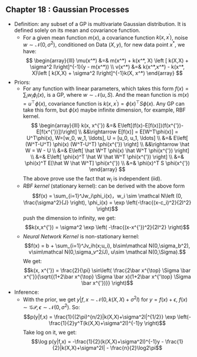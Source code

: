 ## Chapter 18 : Gaussian Processes
- Definition: any subset of a GP is multivariate Gaussian distribution. It is defined solely on its mean and covariance function.
  - For a given mean function $m(x)$, a covariance function $k(x,x^{'})$, noise $w \sim \mathcal N(0, \sigma^2)$, conditioned on Data $(X,y)$, for new data point $x^*$, we have:
    $$ 
    \begin{array}{lll}
    \mu(x^*) &=& m(x^*) + k(x^*, X) \left [ k(X,X) + \sigma^2 I\right]^{-1}(y - m(x^*)) \\
    v(x^*)   &=& k(x^*,x^*) - k(x^*, X)\left [ k(X,X) + \sigma^2 I\right]^{-1}k(X, x^*)
    \end{array}
    $$
- Priors:
  - For any function with linear parameters, which takes this form $f(x) = \sum_i w_i \phi_i(x)$, is a GP, where $w \sim \mathcal N(u, S)$. And the mean function is $m(x) = u^{\top}\phi(x)$, covariance function is $k(x, x^{'}) = \phi(x)^{\top}S\phi(x)$. Any GP can take this form, but $\phi(x)$ maybe infinite dimension, for example, RBF kernel.
    $$
    \begin{array}{lll}
    k(x, x^{'}) &=& E\left[(f(x)-E[f(x)])(f(x^{'})-E[f(x^{'})])\right] \\
                &&\rightarrow  E[f(x)] = E[W^T\phi(x)] = U^T\phi(x), W=[w_0, w_1, \ldots], U = [u_0, u_1, \ldots] \\
                &=& E\left[ (W^T-U^T) \phi(x) (W^T-U^T) \phi(x^{'}) \right] \\
                &&\rightarrow  \hat W = W - U \\
                &=& E\left[ \hat W^T \phi(x) \hat W^T \phi(x^{'}) \right] \\
                &=& E\left[ \phi(x)^T \hat W \hat W^T \phi(x^{'}) \right] \\
                &=& \phi(x)^T E[\hat W \hat W^T] \phi(x^{'}) \\
                &=& \phi(x)^T S \phi(x^{'})
    \end{array}
    $$
    The above prove use the fact that $w_i$ is independent (iid).
  - *RBF kernel* (stationary kernel): can be derived with the above form
    $$f(x) = \sum_{i=1}^Jw_i\phi_i(x)，w_i \sim \mathcal N\left (0, \frac{\sigma^2}{J} \right), \phi_i(x) = \exp \left(-\frac{(x-c_i)^2}{2l^2} \right)$$
    push the dimension to infinity, we get:
    $$k(x,x^{'}) = \sigma^2 \exp \left( -\frac{(x-x^{'})^2}{2l^2} \right)$$
  - *Neural Network Kernel* is non-stationary kernel:
    $$f(x) = b + \sum_{i=1}^Jv_ih(x;u_i), b\sim\mathcal N(0,\sigma_b^2), v\sim\mathcal N(0,\sigma_v^2/J), u\sim \mathcal N(0,\Sigma).$$
    We get:
    $$k(x, x^{'}) = \frac{2}{\pi} \sin\left( \frac{2\bar x^{\top} \Sigma \bar x^{'}}{\sqrt{(1+2\bar x^{\top} \Sigma \bar x)(1+2\bar x^{'\top} \Sigma \bar x^{'})}} \right)$$
- Inference:
  - With the prior, we get $y|f,x \sim \mathcal N \left(0, k(X,X)+\sigma^2I \right)$ for $y=f(x)+\epsilon$, $f(x) \sim \mathcal{GP}, \epsilon \sim \mathcal N(0, \sigma^2)$. So:
    $$p(y|f,x) = \frac{1}{(2\pi)^{n/2}|k(X,X)+\sigma^2I|^{1/2}} \exp \left(-\frac{1}{2}y^T(k(X,X)+\sigma^2I)^{-1}y \right)$$
    Take log on it, we get:
    $$\log p(y|f,x) = -\frac{1}{2}(k(X,X)+\sigma^2I)^{-1}y - \frac{1}{2}|k(X,X)+\sigma^2I| - \frac{n}{2}\log2\pi$$